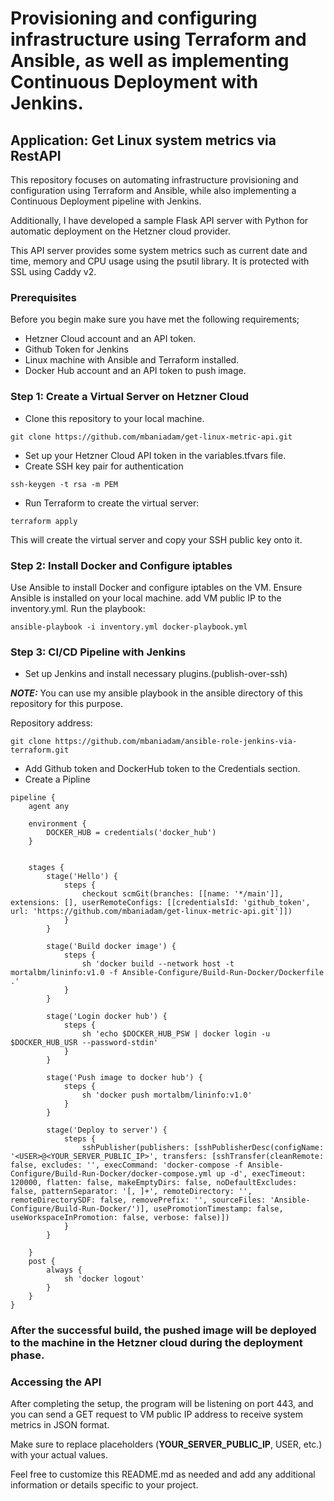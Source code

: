 # Provisioning and configuring infrastructure using Terraform and Ansible, as well as implementing Continuous Deployment with Jenkins.
## Application: Get Linux system metrics via RestAPI  

This repository focuses on automating infrastructure provisioning and configuration using Terraform and Ansible, while also implementing a Continuous Deployment pipeline with Jenkins.

Additionally, I have developed a sample Flask API server with Python for automatic deployment on the Hetzner cloud provider.

This API server provides some system metrics such as current date and time, memory and CPU usage using the psutil library. It is protected with SSL using Caddy v2.

### Prerequisites
Before you begin make sure you have met the following requirements;

- Hetzner Cloud account and an API token.
- Github Token for Jenkins
- Linux machine with Ansible and Terraform installed.
- Docker Hub account and an API token to push image.


### Step 1: Create a Virtual Server on Hetzner Cloud
- Clone this repository to your local machine.
```console bash
git clone https://github.com/mbaniadam/get-linux-metric-api.git
```
- Set up your Hetzner Cloud API token in the variables.tfvars file.
- Create SSH key pair for authentication
```console bash
ssh-keygen -t rsa -m PEM
```
- Run Terraform to create the virtual server:
```console bash
terraform apply 
```
This will create the virtual server and copy your SSH public key onto it.


### Step 2: Install Docker and Configure iptables
Use Ansible to install Docker and configure iptables on the VM. Ensure Ansible is installed on your local machine.
add VM public IP to the inventory.yml.
Run the playbook:
```console bash
ansible-playbook -i inventory.yml docker-playbook.yml
```

### Step 3: CI/CD Pipeline with Jenkins
- Set up Jenkins and install necessary plugins.(publish-over-ssh)

**_NOTE:_**  You can use my ansible playbook in the ansible directory of this repository for this purpose.

Repository address:
  ```console bash
  git clone https://github.com/mbaniadam/ansible-role-jenkins-via-terraform.git
  ```
- Add Github token and DockerHub token to the Credentials section.
- Create a Pipline
```console
pipeline {
    agent any
    
    environment {
        DOCKER_HUB = credentials('docker_hub')
    }


    stages {
        stage('Hello') {
            steps {
                checkout scmGit(branches: [[name: '*/main']], extensions: [], userRemoteConfigs: [[credentialsId: 'github_token', url: 'https://github.com/mbaniadam/get-linux-metric-api.git']])
            }
        }
    
        stage('Build docker image') {
            steps {
                sh 'docker build --network host -t mortalbm/lininfo:v1.0 -f Ansible-Configure/Build-Run-Docker/Dockerfile .'
            }
        }
        
        stage('Login docker hub') {
            steps {
                sh 'echo $DOCKER_HUB_PSW | docker login -u $DOCKER_HUB_USR --password-stdin'
            }
        }
        
        stage('Push image to docker hub') {
            steps {
                sh 'docker push mortalbm/lininfo:v1.0'
            }
        }
        
        stage('Deploy to server') {
            steps {
                sshPublisher(publishers: [sshPublisherDesc(configName: '<USER>@<YOUR_SERVER_PUBLIC_IP>', transfers: [sshTransfer(cleanRemote: false, excludes: '', execCommand: 'docker-compose -f Ansible-Configure/Build-Run-Docker/docker-compose.yml up -d', execTimeout: 120000, flatten: false, makeEmptyDirs: false, noDefaultExcludes: false, patternSeparator: '[, ]+', remoteDirectory: '', remoteDirectorySDF: false, removePrefix: '', sourceFiles: 'Ansible-Configure/Build-Run-Docker/')], usePromotionTimestamp: false, useWorkspaceInPromotion: false, verbose: false)])
            }
        }
    
    }
    post {
        always {
            sh 'docker logout'
        }
    }
}
```
### After the successful build, the pushed image will be deployed to the machine in the Hetzner cloud during the deployment phase. 
### Accessing the API

After completing the setup, the program will be listening on port 443, and you can send a GET request to VM public IP address to receive system metrics in JSON format.

Make sure to replace placeholders (**YOUR_SERVER_PUBLIC_IP**, USER, etc.) with your actual values.

Feel free to customize this README.md as needed and add any additional information or details specific to your project.

